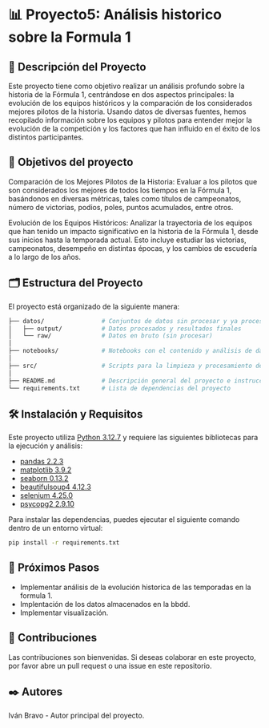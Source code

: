 
# 📊 Proyecto5: Análisis historico sobre la Formula 1

## 📖 Descripción del Proyecto

Este proyecto tiene como objetivo realizar un análisis profundo sobre la historia de la Fórmula 1, centrándose en dos aspectos principales: la evolución de los equipos históricos y la comparación de los considerados mejores pilotos de la historia. Usando datos de diversas fuentes, hemos recopilado información sobre los equipos y pilotos para entender mejor la evolución de la competición y los factores que han influido en el éxito de los distintos participantes.

## 🎯 Objetivos del proyecto

Comparación de los Mejores Pilotos de la Historia: Evaluar a los pilotos que son considerados los mejores de todos los tiempos en la Fórmula 1, basándonos en diversas métricas, tales como títulos de campeonatos, número de victorias, podios, poles, puntos acumulados, entre otros.

Evolución de los Equipos Históricos: Analizar la trayectoria de los equipos que han tenido un impacto significativo en la historia de la Fórmula 1, desde sus inicios hasta la temporada actual. Esto incluye estudiar las victorias, campeonatos, desempeño en distintas épocas, y los cambios de escudería a lo largo de los años.

## 🗂️ Estructura del Proyecto

El proyecto está organizado de la siguiente manera:

```bash
├── datos/                # Conjuntos de datos sin procesar y ya procesados
│   ├── output/           # Datos procesados y resultados finales
│   └── raw/              # Datos en bruto (sin procesar)
│
├── notebooks/            # Notebooks con el contenido y análisis de datos
│
├── src/                  # Scripts para la limpieza y procesamiento de datos
│
├── README.md             # Descripción general del proyecto e instrucciones
└── requirements.txt      # Lista de dependencias del proyecto
```

## 🛠️ Instalación y Requisitos

Este proyecto utiliza [Python 3.12.7](https://docs.python.org/3.12/) y requiere las siguientes bibliotecas para la ejecución y análisis:

- [pandas 2.2.3](https://pandas.pydata.org/docs/)
- [matplotlib 3.9.2](https://matplotlib.org/stable/index.html)
- [seaborn 0.13.2](https://seaborn.pydata.org/tutorial.html)
- [beautifulsoup4 4.12.3](https://www.crummy.com/software/BeautifulSoup/bs4/doc/)
- [selenium 4.25.0](https://www.selenium.dev/documentation/)
- [psycopg2 2.9.10](https://www.psycopg.org/docs/)

Para instalar las dependencias, puedes ejecutar el siguiente comando dentro de un entorno virtual:

```bash
pip install -r requirements.txt
```

## 🔄 Próximos Pasos

- Implementar análisis de la evolución historica de las temporadas en la formula 1.
- Implentación de los datos almacenados en la bbdd.
- Implementar visualización.

## 🤝 Contribuciones

Las contribuciones son bienvenidas. Si deseas colaborar en este proyecto, por favor abre un pull request o una issue en este repositorio.

## ✒️ Autores

Iván Bravo - Autor principal del proyecto.